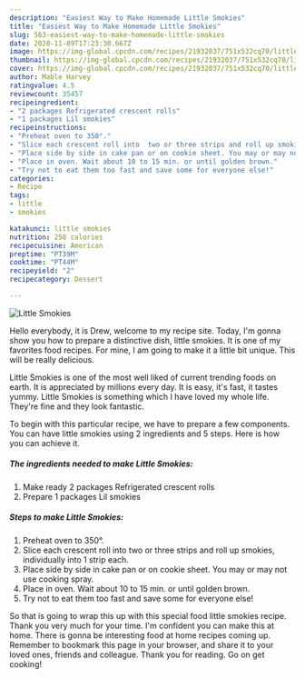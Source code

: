 ```yaml
---
description: "Easiest Way to Make Homemade Little Smokies"
title: "Easiest Way to Make Homemade Little Smokies"
slug: 563-easiest-way-to-make-homemade-little-smokies
date: 2020-11-09T17:23:30.667Z
image: https://img-global.cpcdn.com/recipes/21932037/751x532cq70/little-smokies-recipe-main-photo.jpg
thumbnail: https://img-global.cpcdn.com/recipes/21932037/751x532cq70/little-smokies-recipe-main-photo.jpg
cover: https://img-global.cpcdn.com/recipes/21932037/751x532cq70/little-smokies-recipe-main-photo.jpg
author: Mable Harvey
ratingvalue: 4.5
reviewcount: 35457
recipeingredient:
- "2 packages Refrigerated crescent rolls"
- "1 packages Lil smokies"
recipeinstructions:
- "Preheat oven to 350°."
- "Slice each crescent roll into  two or three strips and roll up smokies, individually into 1 strip each."
- "Place side by side in cake pan or on cookie sheet. You may or may not use cooking spray."
- "Place in oven. Wait about 10 to 15 min. or until golden brown."
- "Try not to eat them too fast and save some for everyone else!"
categories:
- Recipe
tags:
- little
- smokies

katakunci: little smokies 
nutrition: 258 calories
recipecuisine: American
preptime: "PT39M"
cooktime: "PT44M"
recipeyield: "2"
recipecategory: Dessert

---
```



![Little Smokies](https://img-global.cpcdn.com/recipes/21932037/751x532cq70/little-smokies-recipe-main-photo.jpg)

Hello everybody, it is Drew, welcome to my recipe site. Today, I'm gonna show you how to prepare a distinctive dish, little smokies. It is one of my favorites food recipes. For mine, I am going to make it a little bit unique. This will be really delicious.



Little Smokies is one of the most well liked of current trending foods on earth. It is appreciated by millions every day. It is easy, it's fast, it tastes yummy. Little Smokies is something which I have loved my whole life. They're fine and they look fantastic.


To begin with this particular recipe, we have to prepare a few components. You can have little smokies using 2 ingredients and 5 steps. Here is how you can achieve it.

<!--inarticleads1-->

##### The ingredients needed to make Little Smokies:

1. Make ready 2 packages Refrigerated crescent rolls
1. Prepare 1 packages Lil smokies




<!--inarticleads2-->

##### Steps to make Little Smokies:

1. Preheat oven to 350°.
1. Slice each crescent roll into  two or three strips and roll up smokies, individually into 1 strip each.
1. Place side by side in cake pan or on cookie sheet. You may or may not use cooking spray.
1. Place in oven. Wait about 10 to 15 min. or until golden brown.
1. Try not to eat them too fast and save some for everyone else!




So that is going to wrap this up with this special food little smokies recipe. Thank you very much for your time. I'm confident you can make this at home. There is gonna be interesting food at home recipes coming up. Remember to bookmark this page in your browser, and share it to your loved ones, friends and colleague. Thank you for reading. Go on get cooking!
